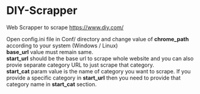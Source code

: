 # DIY-Scrapper
Web Scrapper to scrape https://www.diy.com/

Open config.ini file in Conf/ directory and change value of **chrome_path** according to your system (Windows / Linux) <br /> **base_url** value must remain same. <br /> **start_url** should be the base url to scrape whole website and you can also provie separate category URL to just scrape that category. <br /> **start_cat** param value is the name of category you want to scrape. If you provide a specific category in **start_url** then you need to provide that category name in **start_cat** section.